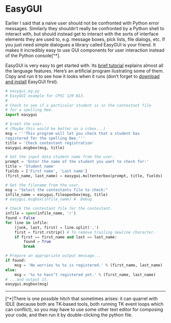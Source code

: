 # EasyGUI

Earlier I said that a naive user should not be confronted with Python
error messages. Similarly they shouldn’t really be confronted by a
Python shell to interact with, but should instead get to interact with
the sorts of interface elements they are used to, e.g. message boxes,
pick lists, file dialogs, etc. If you just need simple dialogues a
library called EasyGUI is your friend. It makes it incredibly easy to
use GUI components for user interaction instead of the Python
console[^*].

EasyGUI is very easy to get started with. Its [brief
tutorial](http://easygui.sourceforge.net/tutorial/index.html) explains
almost all the language features. Here’s an artificial program
ilustrating some of them. Copy and run it to see how it looks when it
runs (don’t forget to [download and
install](http://easygui.sourceforge.net/download/index.html) EasyGUI
first).

``` python
# easygui_eg.py
# EasyGUI example for CPSC 129 W13.
#
# Check to see if a particular student is in the contestant file
# for a spelling bee.
import easygui

# Greet the user.
# (Maybe this would be better as a ccbox...)
msg = '''This program will let you check that a student has
registered for the spelling Bee.'''
title = 'Check contestant registration'
easygui.msgbox(msg, title)

# Get the input data student name from the user.
prompt = 'Enter the name of the student you want to check for:'
title = 'Student name'
fields = ['First name', 'Last name']
(first_name, last_name) = easygui.multenterbox(prompt, title, fields)

# Get the filename from the user.
msg = "Select the contestants file to check:"
infile_name = easygui.fileopenbox(msg, title)
# easygui.msgbox(infile_name) #  Debug

# Check the contestant file for the contestant.
infile = open(infile_name, 'r')
found = False
for line in infile:
    (junk, last, first) = line.split(',')
    first = first.rstrip() # To remove trailing newline character.
    if first == first_name and last == last_name:
        found = True
        break

# Prepare an appropriate output message...
if found:
    msg = 'No worries %s %s is registered.' % (first_name, last_name)
else:
    msg = '%s %s hasn’t registered yet.' % (first_name, last_name)
# ...and output it.
easygui.msgbox(msg)
```

------------------------------------------------------------------------

[^*]There is one possible hitch that sometimes arises: it can quarrel
with IDLE (because both are TK-based tools, both running TK event loops
which can conflict), so you may have to use some other text editor for
composing your code, and then run it by double-clicking the python file.
